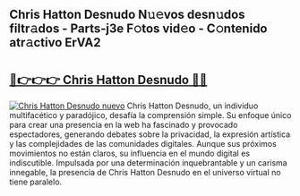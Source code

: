 ## Chris Hatton Desnudo N𝚞𝚎vos desn𝚞dos filtr𝚊dos - Parts-j3e F𝚘tos vid𝚎o - C𝚘ntenido atr𝚊ctivo ErVA2

# <h2><a href="http://mb0qk4u.tromn.icu/?c=Chris+Hatton+Desnudo">🔗👉👉👉 Chris Hatton Desnudo 🔗🔗</a></h2>

[![Chris Hatton Desnudo nuevo](https://i.imgur.com/pEAQMta.gif)](http://mb0qk4u.tromn.icu/?c=Chris+Hatton+Desnudo)
Chris Hatton Desnudo, un individuo multifacético y paradójico, desafía la comprensión simple. Su enfoque único para crear una presencia en la web ha fascinado y provocado espectadores, generando debates sobre la privacidad, la expresión artística y las complejidades de las comunidades digitales. Aunque sus próximos movimientos no están claros, su influencia en el mundo digital es indiscutible. Impulsada por una determinación inquebrantable y un carisma innegable, la presencia de Chris Hatton Desnudo en el universo virtual no tiene paralelo.
